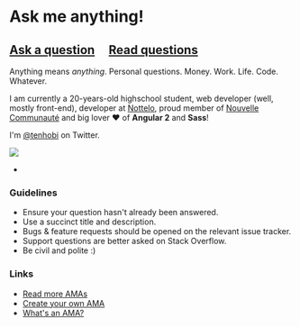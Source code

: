 # Ask me anything!

## [Ask a question](../../issues/new) &nbsp;&nbsp;&nbsp; [Read questions](../../issues?q=is%3Aissue+is%3Aclosed)

Anything means *anything*. Personal questions. Money. Work. Life. Code. Whatever.

I am currently a 20-years-old highschool student, web developer (well, mostly front-end), developer at [Nottelo](http://nottelo.com), proud member of [Nouvelle Communauté](http://nuvel.eu) and big lover ❤ of **Angular 2** and **Sass**!

I'm [@tenhobi](https://twitter.com/tenhobi) on Twitter.

![](http://media.giphy.com/media/n95ZR0la65iuY/giphy.gif)

-

### Guidelines

- Ensure your question hasn't already been answered.
- Use a succinct title and description.
- Bugs & feature requests should be opened on the relevant issue tracker.
- Support questions are better asked on Stack Overflow.
- Be civil and polite :)

### Links

- [Read more AMAs](https://github.com/sindresorhus/amas)
- [Create your own AMA](https://github.com/sindresorhus/amas/blob/master/create-ama.md)
- [What's an AMA?](https://en.wikipedia.org/wiki/Reddit#IAmA_and_AMA)
